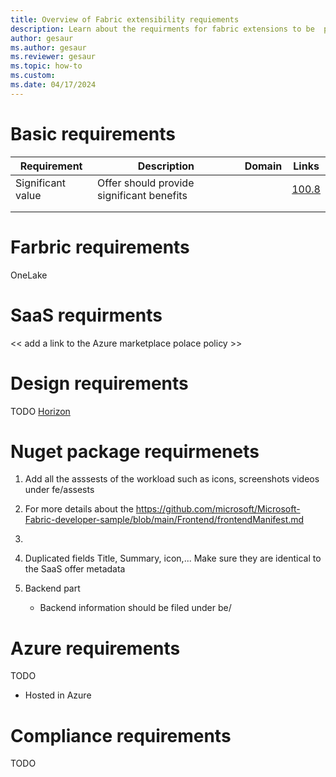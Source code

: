 ```yaml
---
title: Overview of Fabric extensibility requiements 
description: Learn about the requirments for fabric extensions to be  publish as a workload over the Fabric extensibility platform.
author: gesaur
ms.author: gesaur
ms.reviewer: gesaur
ms.topic: how-to
ms.custom:
ms.date: 04/17/2024
---
```


# Basic requirements


|  Requirement | Description   | Domain  | Links  | 
|---|---|---|---|
| Significant value | Offer should provide significant benefits  |   | [100.8](https://learn.microsoft.com/en-us/legal/marketplace/certification-policies#1008-significant-value)  |
|   |   |   |   | 
|   |   |   |   | 

# Farbric requirements

OneLake 

# SaaS requirments
<< add a link to the Azure marketplace polace policy >>
# Design requirements

TODO [Horizon](https://aka.ms/horizon)

# Nuget package requirmenets 
1. Add all the asssests of the workload such as icons, screenshots videos under fe/assests
2. For more details about the https://github.com/microsoft/Microsoft-Fabric-developer-sample/blob/main/Frontend/frontendManifest.md
3. 

4.  Duplicated fields
Title, Summary, icon,...
Make sure they are identical to the SaaS offer metadata

5. Backend part
   * Backend information should be filed under be/

# Azure requirements

TODO
- Hosted in Azure

# Compliance requirements

TODO

